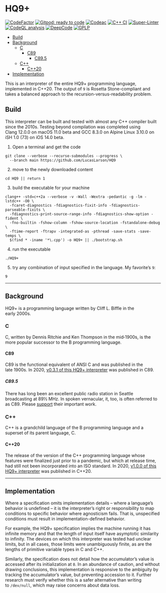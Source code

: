 # HQ9+

[![CodeFactor](https://www.codefactor.io/repository/github/lucaslarson/hq9/badge)](https://www.codefactor.io/repository/github/lucaslarson/hq9)
[![Gitpod: ready to code](https://img.shields.io/badge/Gitpod-ready--to--code-blue?logo=gitpod)](https://gitpod.io/#https://github.com/LucasLarson/HQ9)
[![Codeac](https://static.codeac.io/badges/2-274529532.svg "Codeac.io")](https://app.codeac.io/github/LucasLarson/HQ9)
[![C++ CI](https://github.com/LucasLarson/HQ9/workflows/C++%20CI/badge.svg)](https://github.com/LucasLarson/HQ9/actions?query=workflow:"C%2B%2B+CI")
[![Super-Linter](https://github.com/LucasLarson/HQ9/workflows/Super-Linter/badge.svg)](https://github.com/LucasLarson/HQ9/actions?query=workflow:"Super-Linter")
[![CodeQL analysis](https://github.com/LucasLarson/HQ9/workflows/CodeQL%20analysis/badge.svg)](https://github.com/LucasLarson/HQ9/actions?query=workflow:"CodeQL%20analysis")
[![DeepCode](https://www.deepcode.ai/api/gh/badge?key=eyJhbGciOiJIUzI1NiIsInR5cCI6IkpXVCJ9.eyJwbGF0Zm9ybTEiOiJnaCIsIm93bmVyMSI6Ikx1Y2FzTGFyc29uIiwicmVwbzEiOiJIUTkiLCJpbmNsdWRlTGludCI6ZmFsc2UsImF1dGhvcklkIjoxNTg0MiwiaWF0IjoxNTk5NzU0OTk0fQ.2vnmnRClDJONlco1vdiqOJt7gNYiqnT9kyWxFZ_vFuw)](https://www.deepcode.ai/app/gh/LucasLarson/HQ9/_/dashboard)
[![GPLP](https://img.shields.io/badge/license-GPLP-blue "GNU General Public License for Pedants")](https://github.com/LucasLarson/HQ9/blob/main/LICENSE.md)
<!-- TOC depthFrom:2 depthTo:6 withLinks:1 updateOnSave:1 orderedList:0 -->

- [Build](#build)
- [Background](#background)
  - [C](#c)
    - [C89](#c89)
      - [C89.5](#c895)
  - [C++](#c-1)
    - [C++20](#c20)
- [Implementation](#implementation)

<!-- /TOC -->
This is an interpreter of the entire HQ9+ programming language, implemented
in&nbsp;C++20. The output of&nbsp;`9` is Rosetta&nbsp;Stone-compliant and takes
a balanced approach to the recursion-versus-readability&nbsp;problem.

## Build

This interpreter can be built and tested with almost any C++ compiler built
since the&nbsp;2010s. Testing beyond compilation was completed using
Clang&nbsp;12.0.0 on macOS&nbsp;11.0&nbsp;beta and GCC&nbsp;8.3.0 on
Alpine&nbsp;Linux&nbsp;3.10.0 on iSH&nbsp;1.0&nbsp;(73) on
iOS&nbsp;14.0&nbsp;beta.

1. Open a terminal and get the&nbsp;code

```shell
git clone --verbose --recurse-submodules --progress \
  --branch main https://github.com/LucasLarson/HQ9
```

2. move to the newly downloaded&nbsp;content

```shell
cd HQ9 || return 1
```

3. build the executable for your&nbsp;machine

```shell
clang++ -std=c++2a --verbose -v -Wall -Wextra -pedantic -g -lm -lstdc++ -O0 \
  -fcaret-diagnostics -fdiagnostics-fixit-info -fdiagnostics-parseable-fixits \
  -fdiagnostics-print-source-range-info -fdiagnostics-show-option -fident \
  -fno-builtin -fshow-column -fshow-source-location -fstandalone-debug \
  -ftime-report -ftrapv -integrated-as -pthread -save-stats -save-temps \
  $(find * -iname '*\.cpp') -o HQ9+ || ./bootstrap.sh
```

4. run the&nbsp;executable

```shell
./HQ9+
```

5. try any combination of input specified in the&nbsp;language. My
favorite’s&nbsp;`9`:

```shell
9
```

---
## Background

HQ9+ is a programming language written by Cliff L. Biffle in the
early&nbsp;2000s. <!--
oldest extant copy of the specification:
web.archive.org/web/20010511232301id_/cliff.biffle.org/esoterica/hq9plus.html
-->

### C

C, written by Dennis Ritchie and Ken Thompson in the&nbsp;mid‑1900s, is the
more popular successor to the B&nbsp;programming&nbsp;language.

#### C89

C89 is the functional equivalent of ANSI&nbsp;C and was published in the
late&nbsp;1900s. In 2020, [v0.3.1 of this HQ9+
interpreter](https://github.com/LucasLarson/HQ9/tree/v0.3.1) was published
in&nbsp;C89.

##### C89.5

There has long been an excellent public radio station in Seattle broadcasting
at 89½ MHz. In spoken vernacular, it, too, is often referred to as&nbsp;C89.
Please [support](https://c895.org/donate) their important&nbsp;work.

### C++

C++ is a grandchild language of the B&nbsp;programming language and a superset
of its parent language,&nbsp;C.

#### C++20

The release of the version of the C++ programming language whose features were
finalized just prior to a pandemic, but which at release time, had still not
been incorporated into an ISO&nbsp;standard. In 2020, [v1.0.0 of this HQ9+
interpreter](https://github.com/LucasLarson/HQ9/tree/v1.0.0) was published
in&nbsp;C++20.

---
## Implementation

Where a specification omits implementation details&nbsp;– where a language’s
behavior is undefined&nbsp;– it is the interpreter’s right or responsibility to
map conditions to specific behavior where agnosticism&nbsp;fails. That is,
unspecified conditions must result in implementation-defined&nbsp;behavior.

For example, the HQ9+ specification implies the machine running it has infinite
memory and that the length of input itself have asymptotic similarity
to&nbsp;infinity. The devices on which this interpreter was tested had unclear
limits, but in all cases, those limits were unambiguously finite, as are the
lengths of primitive variable types in C and&nbsp;C++.

Similarly, the specification does not detail how the accumulator’s value is
accessed after its initialization at&nbsp;`0`. In an abundance of caution, and
without drawing conclusions, this implementation is responsive to the ambiguity
by tracking the accumulator’s value, but preventing accession to&nbsp;it.
Further research must verify whether this is a safer alternative than writing
to&nbsp;`/dev/null`, which may raise concerns about data&nbsp;loss.
